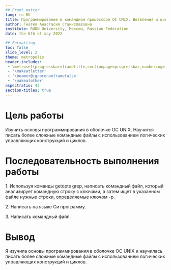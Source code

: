 ```yaml
---
## Front matter
lang: ru-RU
title: Программирование в командном процессоре ОС UNIX. Ветвления и циклы.
author: Гнатюк Анастасия Станиславовна
institute: RUDN University, Moscow, Russian Federation
date: the 6th of may 2022

## Formatting
toc: false
slide_level: 2
theme: metropolis
header-includes: 
 - \metroset{progressbar=frametitle,sectionpage=progressbar,numbering=fraction}
 - '\makeatletter'
 - '\beamer@ignorenonframefalse'
 - '\makeatother'
aspectratio: 43
section-titles: true
---
```


# Цель работы

Изучить основы программирования в оболочке ОС UNIX. Научится писать более
сложные командные файлы с использованием логических управляющих конструкций и циклов.

# Последовательность выполнения работы

<p>1. Используя команды getopts grep, написать командный файл, который анализирует командную строку с ключами, а затем ищет в указанном файле нужные строки, определяемые ключом -p.
<p>2. Написать на языке Си программу.
<p>3. Написать командный файл.

# Вывод

Я изучила основы программирования в оболочке ОС UNIX и научилась писать более сложные командные файлы с использованием логических управляющих конструкций и циклов.
